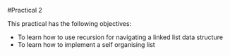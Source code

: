 #Practical 2

This practical has the following objectives:
* To learn how to use recursion for navigating a linked list data structure  
* To learn how to implement a self organising list
